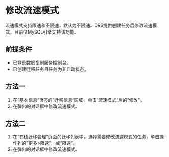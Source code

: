 # 修改流速模式<a name="drs_03_0046"></a>

流速模式支持限速和不限速，默认为不限速。DRS提供创建任务后修改流速模式，目前仅MySQL引擎支持该功能。

## 前提条件<a name="section16256919193311"></a>

-   已登录数据复制服务控制台。
-   已创建迁移任务且任务为非启动状态。

## 方法一<a name="section17994422111511"></a>

1.  在“基本信息“页签的“迁移信息“区域，单击“流速模式“后的“修改“。
2.  在弹出的对话框中修改流速模式。

## 方法二<a name="section11157941161517"></a>

1.  在“在线迁移管理”页面的迁移列表中，选择需要修改流速模式的任务，单击操作列的“更多\>限速“，或“限速“。
2.  在弹出的对话框中修改流速模式。

